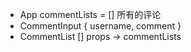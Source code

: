 - App  commentLists = [] 所有的评论
 - CommentInput { username, comment }
 - CommentList [] props -> commentLists